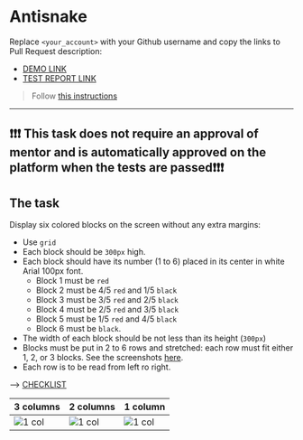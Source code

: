 # Antisnake

Replace `<your_account>` with your Github username and copy the links to Pull Request description:

- [DEMO LINK](https://kbekher.github.io/layout_antisnake/)
- [TEST REPORT LINK](https://kbekher.github.io/layout_antisnake/report/html_report/)

> Follow [this instructions](https://github.com/mate-academy/layout_task-guideline#how-to-solve-the-layout-tasks-on-github)

---

## ❗️❗️❗️ This task does not require an approval of mentor and is automatically approved on the platform when the tests are passed❗️❗️❗️

## The task

Display six colored blocks on the screen without any extra margins:

- Use `grid`
- Each block should be `300px` high.
- Each block should have its number (1 to 6) placed in its center in white Arial 100px font.
  - Block 1 must be `red`
  - Block 2 must be 4/5 `red` and 1/5 `black`
  - Block 3 must be 3/5 `red` and 2/5 `black`
  - Block 4 must be 2/5 `red` and 3/5 `black`
  - Block 5 must be 1/5 `red` and 4/5 `black`
  - Block 6 must be `black`.
- The width of each block should be not less than its height (`300px`)
- Blocks must be put in 2 to 6 rows and stretched: each row must fit either 1, 2, or 3 blocks.
  See the screenshots [here](./reference).
- Each row is to be read from left ro right.

--> [CHECKLIST](https://github.com/mate-academy/layout_antisnake/blob/master/checklist.md)

| 3 columns                     | 2 columns                     | 1 column                      |
| ----------------------------- | ----------------------------- | ----------------------------- |
| ![1 col](./reference/900.png) | ![1 col](./reference/750.png) | ![1 col](./reference/450.png) |

